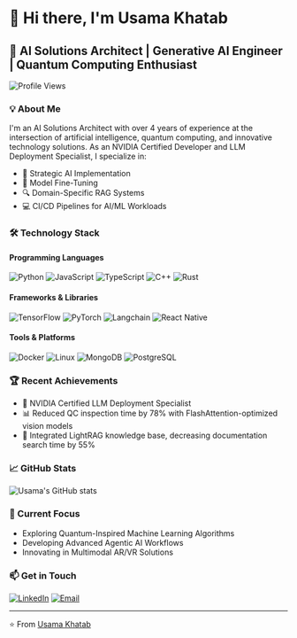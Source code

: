 # 👋 Hi there, I'm Usama Khatab

## 🚀 AI Solutions Architect | Generative AI Engineer | Quantum Computing Enthusiast

![Profile Views](https://komarev.com/ghpvc/?username=usamakhatab&style=flat-square)

### 💡 About Me

I'm an AI Solutions Architect with over 4 years of experience at the intersection of artificial intelligence, quantum computing, and innovative technology solutions. As an NVIDIA Certified Developer and LLM Deployment Specialist, I specialize in:

- 🤖 Strategic AI Implementation
- 🧠 Model Fine-Tuning
- 🔍 Domain-Specific RAG Systems
- 💻 CI/CD Pipelines for AI/ML Workloads

### 🛠️ Technology Stack

#### Programming Languages
![Python](https://img.shields.io/badge/Python-3776AB?style=for-the-badge&logo=python&logoColor=white)
![JavaScript](https://img.shields.io/badge/JavaScript-F7DF1E?style=for-the-badge&logo=javascript&logoColor=black)
![TypeScript](https://img.shields.io/badge/TypeScript-007ACC?style=for-the-badge&logo=typescript&logoColor=white)
![C++](https://img.shields.io/badge/C++-00599C?style=for-the-badge&logo=cplusplus&logoColor=white)
![Rust](https://img.shields.io/badge/Rust-000000?style=for-the-badge&logo=rust&logoColor=white)

#### Frameworks & Libraries
![TensorFlow](https://img.shields.io/badge/TensorFlow-FF6F00?style=for-the-badge&logo=tensorflow&logoColor=white)
![PyTorch](https://img.shields.io/badge/PyTorch-EE4C2C?style=for-the-badge&logo=pytorch&logoColor=white)
![Langchain](https://img.shields.io/badge/Langchain-1C3D5A?style=for-the-badge&logo=chainlink&logoColor=white)
![React Native](https://img.shields.io/badge/React_Native-20232A?style=for-the-badge&logo=react&logoColor=61DAFB)

#### Tools & Platforms
![Docker](https://img.shields.io/badge/Docker-2CA5E0?style=for-the-badge&logo=docker&logoColor=white)
![Linux](https://img.shields.io/badge/Linux-FCC624?style=for-the-badge&logo=linux&logoColor=black)
![MongoDB](https://img.shields.io/badge/MongoDB-4EA94B?style=for-the-badge&logo=mongodb&logoColor=white)
![PostgreSQL](https://img.shields.io/badge/PostgreSQL-316192?style=for-the-badge&logo=postgresql&logoColor=white)

### 🏆 Recent Achievements

- 🏅 NVIDIA Certified LLM Deployment Specialist
- 📊 Reduced QC inspection time by 78% with FlashAttention-optimized vision models
- 🔗 Integrated LightRAG knowledge base, decreasing documentation search time by 55%

### 📈 GitHub Stats

![Usama's GitHub stats](https://github-readme-stats.vercel.app/api?username=usamakhatab&show_icons=true&theme=radical)

### 🔬 Current Focus

- Exploring Quantum-Inspired Machine Learning Algorithms
- Developing Advanced Agentic AI Workflows
- Innovating in Multimodal AR/VR Solutions

### 📫 Get in Touch

[![LinkedIn](https://img.shields.io/badge/LinkedIn-0077B5?style=for-the-badge&logo=linkedin&logoColor=white)](https://www.linkedin.com/in/usamakhatab)
[![Email](https://img.shields.io/badge/Email-D14836?style=for-the-badge&logo=gmail&logoColor=white)](mailto:usamakhatab98@gmail.com)

---

⭐️ From [Usama Khatab](https://github.com/usamakhatab)
